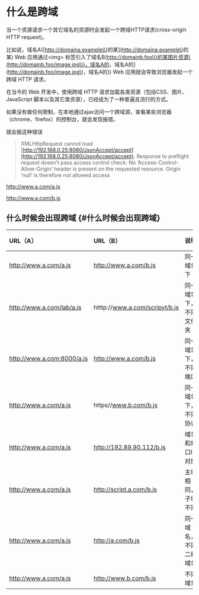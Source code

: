 # 什么是跨域

当一个资源请求一个其它域名的资源时会发起一个跨域HTTP请求\(cross-origin HTTP request\)。

比如说，域名A\([http://domaina.example\\)的某](http://domaina.example\)的某\) Web 应用通过&lt;img&gt; 标签引入了域名B\([http://domainb.foo\\)的某图片资源\\(http://domainb.foo/image.jpg\\)，域名A的](http://domainb.foo\)的某图片资源\([http://domainb.foo/image.jpg\\)，域名A的](http://domainb.foo/image.jpg\)，域名A的\)\) Web 应用就会导致浏览器发起一个跨域 HTTP 请求。

在当今的 Web 开发中，使用跨域 HTTP 请求加载各类资源（包括CSS、图片、JavaScript 脚本以及其它类资源），已经成为了一种普遍且流行的方式。

如果没有做任何限制，在本地通过ajax访问一个跨域源，查看某些浏览器（chrome、firefox）的控制台，就会发现报错。

就会报这种错误

> XMLHttpRequest cannot load [http://192.168.0.25:8080/JsonAccept/accept](http://192.168.0.25:8080/JsonAccept/accept). Response to preflight request doesn’t pass access control check: No ‘Access-Control-Allow-Origin’ header is present on the requested resource. Origin ‘null’ is therefore not allowed access

http://www.a.com/a.js

http://www.a.com/b.js

## 什么时候会出现跨域 {#什么时候会出现跨域}

| URL（A） | URL（B） | 说明 | 是否允许跨域 |
| :--- | :--- | :--- | :--- |
| http://www.a.com/a.js | http://www.a.com/b.js | 同一域名下 | 是 |
| http://www.a.com/lab/a.js | htttp://www.a.com/scripyt/b.js | 同一域名下，不同文件夹 | 是 |
| http://www.a.com:8000/a.js | http://www.a.com/b.js | 同一域名下，不同端口 | 否 |
| http://www.a.com/a.js | https//www.b.com/b.js | 同一域名下，不同协议 | 否 |
| http://www.a.com/a.js | http://192.89.90.112/b.js | 域名和端口IP对应 | 否 |
| http://www.a.com/a.js | http://script.a.com/b.js | 主域相同，子域不同 | 否 |
| http://www.a.com/a.js | http://a.com/b.js | 同一域名，不同二级域名 | 否（cookie也不允许访问） |
| http://www.a.com/a.js | http://www.b.com/b.js | 不同域名 | 否 |



